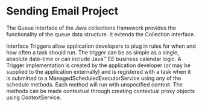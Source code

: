 # Sending Email Project

The Queue interface of the Java collections framework provides the functionality of the queue data structure. It extends the Collection interface.

Interface
Triggers allow application developers to plug in rules for when and how often a task should run. The trigger can be as simple as a single, absolute date-time or can include Java™ EE business calendar logic. A Trigger implementation is created by the application developer (or may be supplied to the application externally) and is registered with a task when it is submitted to a ManagedScheduledExecutorService using any of the schedule methods. Each method will run with unspecified context. The methods can be made contextual through creating contextual proxy objects using ContextService.
